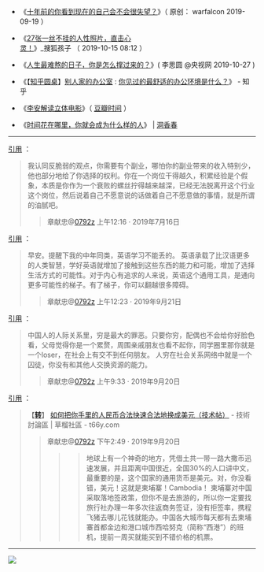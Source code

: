 
- 《[十年前的你看到现在的自己会不会很失望？](https://mp.weixin.qq.com/s/fJbM2BMenPiuYxboAmChoA)》（ 原创： warfalcon 2019-09-19 ）
 
- 《[27张一丝不挂的人性照片，直击心灵！](https://www.sohu.com/a/346937760_120089115)》_搜狐孩子 （ 2019-10-15 08:12 ）

- 《[人生最难熬的日子，你是怎么撑过来的？](https://mp.weixin.qq.com/s/urUXzsKyI4klHVgsCyU4eg)》(  李思圆 @央视网 2019-10-27 )

- 《【[知乎圆桌](https://www.zhihu.com/topic/19793502)】[别人家的办公室](https://www.zhihu.com/roundtable/office) : [你见过的最舒适的办公环境是什么？](https://www.zhihu.com/question/38868266/answer/858124747)》 - 知乎  

- 《[李安解读立体电影](https://m.douban.com/time/column/174/)》（ [豆瓣时间](https://m.douban.com/time/) ） 

- 《[时间花在哪里，你就会成为什么样的人](https://wdd.js.org/where-time-you-spend-what-you-will-be.html)》  | [洞香春](https://wdd.js.org/)

------------------------------------------------

<a href="https://twitter.com/0792z/status/1150922079761522689">引用</a> ：
> 我认同反脆弱的观点，你需要有个副业，哪怕你的副业带来的收入特别少，他也部分地给了你选择的权利。你在一个岗位干得越久，积累经验是个假象，本质是你作为一个衰败的螺丝拧得越来越深，已经无法脱离开这个行业这个岗位，然后说着自己不愿意说的话做着自己不愿意做的事情，就是所谓的油腻吧。
> > 章献忠@<a href="https://twitter.com/0792z/">0792z</a>  上午12:16 · 2019年7月16日

<a href="https://twitter.com/0792z/status/1175203738887180288">引用</a> ：
> 早安。提醒下我的中年同类，英语学习不能丢的。
> 英语承载了比汉语更多的人类智慧，学好英语就增加了接触到这些东西的能力和可能，增加了选择生活方式的可能性。对于内心有追求的人来说，英语这个通用工具，是通向更多可能性的梯子。有了梯子，你可以翻越很多障碍。
> > 章献忠@<a href="https://twitter.com/0792z/">0792z</a> 上午12:23 · 2019年9月21日

<a href="https://twitter.com/0792z/status/1174979813070622720">引用</a> ：
> 中国人的人际关系里，穷是最大的罪恶。只要你穷，配偶也不会给你好脸色看，父母觉得你是一个累赘，周围亲戚朋友也看不起你，同学圈里那你就是一个loser，在社会上有交不到任何朋友。 人穷在社会关系网络中就是一个囚徒，你没有和其他人交换资源的能力。
> > 章献忠@<a href="https://twitter.com/0792z/">0792z</a> 上午9:33 · 2019年9月20日

<a href="https://twitter.com/0792z/status/1175059287250542592">引用</a> ：
> 【[**转**](https://raw.githubusercontent.com/taoste/Hello-World/master/eBook/%E8%B1%86%E7%93%A3%E8%AF%BB%E4%B9%A6/2019-08-30.jpg)】 [如何把你手里的人民币合法快速合法地换成美元（技术帖）](https://t66y.com/htm_data/1909/7/3647630.html) - 技術討論區 | 草榴社區 - t66y.com
>> 章献忠@<a href="https://twitter.com/0792z/">0792z</a> 下午2:49 · 2019年9月20日
>>>>地球上有一个神奇的地方，凭借土共一带一路大撒币迅速发展，并且距离中国很近，全国30%的人口讲中文，最重要的是，这个国家的通用货币是美元。对，你没看错，美元！这就是柬埔寨！Cambodia！
>>>>柬埔寨对中国采取落地签政策，但你不是去旅游的，所以你一定要找旅行社办理一年多次往返商务签证，没有拒签率，携程飞猪去哪儿花钱就能办。中国各大城市每天都有去柬埔寨首都金边和港口城市西哈努克（简称“西港”）的班机，提前一周买就能买到不错价格的机票。
------------------------------------------------

<img src="https://taoste.github.io/Hello-World/eBook/豆瓣读书/豆瓣读书《违宪审查与民主制的平衡》.png?raw=true"/>

